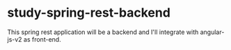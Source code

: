 # study-spring-rest-backend
This spring rest application will be a backend and I'll integrate with angular-js-v2 as front-end.
